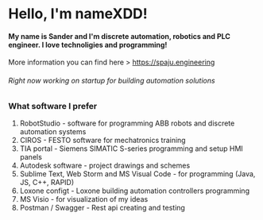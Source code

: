 # Hello, I'm nameXDD!

#### My name is Sander and I'm discrete automation, robotics and PLC engineer. I love technoligies and programming!
More information you can find here > https://spaju.engineering

###### Right now working on startup for building automation solutions

### 

### What software I prefer

1. RobotStudio - software for programming ABB robots and discrete automation systems 
2. CIROS - FESTO software for mechatronics training
3. TIA portal - Siemens SIMATIC S-series programming and setup HMI panels
4. Autodesk software - project drawings and schemes
5. Sublime Text, Web Storm and MS Visual Code - for programming (Java, JS, C++, RAPID)
6. Loxone configt - Loxone building automation controllers programming
7. MS Visio - for visualization of my ideas
8. Postman / Swagger - Rest api creating and testing
